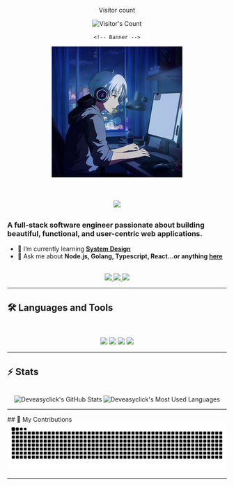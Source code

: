 <div align="center"> 
  <p>Visitor count</p>
  <img src="https://profile-counter.glitch.me/deveasyclick/count.svg" alt="Visitor's Count" />

    <!-- Banner -->
   <img src="https://github.com/deveasyclick/deveasyclick/blob/main/coding_anime.png" alt="Easy Click Logo">

   <h1 align="center">
    <img src="https://readme-typing-svg.herokuapp.com/?font=Inter&size=48&center=true&vCenter=true&width=500&height=70&color=4493F8&duration=4000&lines=Hi+There!+👋;+I'm+Yusuf+Adeniyi!;" />
</h1>
</div>

### A full-stack software engineer passionate about building beautiful, functional, and user-centric web applications.

- 🌱 I’m currently learning **[System Design](https://blog.bytebytego.com/p/free-system-design-pdf-158-pages)**
- 💬 Ask me about **Node.js, Golang, Typescript,  React...or anything [here](https://github.com/{USERNAME}/{USERNAME}/issues)**

<br>

<div align="center">
  <a href="ydeniyi@gmail.com">
    <img src="https://img.shields.io/badge/Gmail-333333?style=for-the-badge&logo=gmail&logoColor=red" />
  </a>
  <a href="https://linkedin.com/in/yusuf-adeniyi" target="_blank">
    <img src="https://img.shields.io/badge/LinkedIn-0077B5?style=for-the-badge&logo=linkedin&logoColor=white" target="_blank" />
  </a>
  <a href="https://x.com/easyclick001" target="_blank">
    <img src="https://img.shields.io/badge/X-000000?style=for-the-badge&logo=x&logoColor=white" target="_blank" />
  </a>
</div>

<hr>

## 🛠️ Languages and Tools

<br>

<p align="center">
  <img src="https://skillicons.dev/icons?i=html,css,sass,tailwind,js,react" />
  <img src="https://skillicons.dev/icons?i=nodejs,golang,ts,nestjs,expressjs" />
  <img src="https://skillicons.dev/icons?i=postgres,mongodb,prisma,redis,git" />
  <img src="https://skillicons.dev/icons?i=docker,kubernetes,aws,terraform,firebase,githubaction,cicd" />
</p>

<hr>

## ⚡️ Stats

<br>

<div align=center>
  <img width=390 src="https://github-readme-stats.vercel.app/api?username=deveasyclick&theme=transparent&count_private=true&show_icons=true&rank_icon=github&locale=en" alt="Deveasyclick's GitHub Stats" />
  <img width=325 src="https://github-readme-stats.vercel.app/api/top-langs?username=deveasyclick&theme=transparent&layout=donut&hide=css&langs_count=8&border_radius=10&show_icons=true&locale=en" alt="Deveasyclick's Most Used Languages" />
</div>

<hr>
## 🐍 My Contributions

<div align="center">
  <picture>
    <source media="(prefers-color-scheme: dark)" srcset="https://raw.githubusercontent.com/deveasyclick/deveasyclick/output/github-contribution-grid-snake-dark.svg" />
    <source media="(prefers-color-scheme: light)" srcset="https://raw.githubusercontent.com/deveasyclick/deveasyclick/output/github-contribution-grid-snake.svg" />
    <img alt="github-snake" src="https://raw.githubusercontent.com/deveasyclick/deveasyclick/output/github-contribution-grid-snake.svg" />
  </picture>
</div>

<hr>
